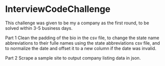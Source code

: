 # InterviewCodeChallenge
This challenge was given to be my a company as the first round, to be solved within 3-5 business days.

Part 1 
Clean the padding of the bio in the csv file, to change the state name abbreviations to their fulle names using the state abbreviations csv file, and to normalize the date and offset it to a new column if the date was invalid.

Part 2 
Scrape a sample site to output company listing data in json.
